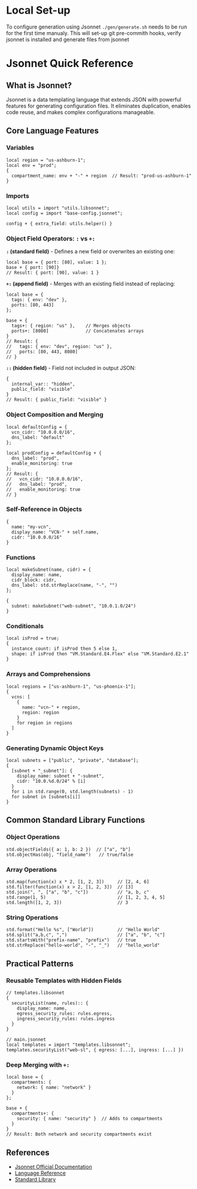 # Local Set-up

To configure generation using Jsonnet `./gen/generate.sh` needs to be run for the first time manualy. This will set-up git pre-commith hooks, verify jsonnet is installed and generate files from jsonnet

# Jsonnet Quick Reference

## What is Jsonnet?

Jsonnet is a data templating language that extends JSON with powerful features for generating configuration files. It eliminates duplication, enables code reuse, and makes complex configurations manageable.

## Core Language Features

### Variables

```jsonnet
local region = "us-ashburn-1";
local env = "prod";
{
  compartment_name: env + "-" + region  // Result: "prod-us-ashburn-1"
}
```

### Imports

```jsonnet
local utils = import "utils.libsonnet";
local config = import "base-config.jsonnet";

config + { extra_field: utils.helper() }
```

### Object Field Operators: `:` vs `+:`

**`:` (standard field)** - Defines a new field or overwrites an existing one:

```jsonnet
local base = { port: [80], value: 1 };
base + { port: [90]}
// Result: { port: [90], value: 1 }
```

**`+:` (append field)** - Merges with an existing field instead of replacing:

```jsonnet
local base = {
  tags: { env: "dev" },
  ports: [80, 443]
};

base + {
  tags+: { region: "us" },    // Merges objects
  ports+: [8080]              // Concatenates arrays
}
// Result: {
//   tags: { env: "dev", region: "us" },
//   ports: [80, 443, 8080]
// }
```

**`::` (hidden field)** - Field not included in output JSON:

```jsonnet
{
  internal_var:: "hidden",
  public_field: "visible"
}
// Result: { public_field: "visible" }
```

### Object Composition and Merging

```jsonnet
local defaultConfig = {
  vcn_cidr: "10.0.0.0/16",
  dns_label: "default"
};

local prodConfig = defaultConfig + {
  dns_label: "prod",
  enable_monitoring: true
};
// Result: {
//   vcn_cidr: "10.0.0.0/16",
//   dns_label: "prod",
//   enable_monitoring: true
// }
```

### Self-Reference in Objects

```jsonnet
{
  name: "my-vcn",
  display_name: "VCN-" + self.name,
  cidr: "10.0.0.0/16"
}
```

### Functions

```jsonnet
local makeSubnet(name, cidr) = {
  display_name: name,
  cidr_block: cidr,
  dns_label: std.strReplace(name, "-", "")
};

{
  subnet: makeSubnet("web-subnet", "10.0.1.0/24")
}
```

### Conditionals

```jsonnet
local isProd = true;
{
  instance_count: if isProd then 5 else 1,
  shape: if isProd then "VM.Standard.E4.Flex" else "VM.Standard.E2.1"
}
```

### Arrays and Comprehensions

```jsonnet
local regions = ["us-ashburn-1", "us-phoenix-1"];
{
  vcns: [
    {
      name: "vcn-" + region,
      region: region
    }
    for region in regions
  ]
}
```

### Generating Dynamic Object Keys

```jsonnet
local subnets = ["public", "private", "database"];
{
  [subnet + "_subnet"]: {
    display_name: subnet + "-subnet",
    cidr: "10.0.%d.0/24" % [i]
  }
  for i in std.range(0, std.length(subnets) - 1)
  for subnet in [subnets[i]]
}
```

## Common Standard Library Functions

### Object Operations

```jsonnet
std.objectFields({ a: 1, b: 2 })  // ["a", "b"]
std.objectHas(obj, "field_name")   // true/false
```

### Array Operations

```jsonnet
std.map(function(x) x * 2, [1, 2, 3])     // [2, 4, 6]
std.filter(function(x) x > 2, [1, 2, 3])  // [3]
std.join(", ", ["a", "b", "c"])           // "a, b, c"
std.range(1, 5)                           // [1, 2, 3, 4, 5]
std.length([1, 2, 3])                     // 3
```

### String Operations

```jsonnet
std.format("Hello %s", ["World"])         // "Hello World"
std.split("a,b,c", ",")                   // ["a", "b", "c"]
std.startsWith("prefix-name", "prefix")   // true
std.strReplace("hello-world", "-", "_")   // "hello_world"
```

## Practical Patterns

### Reusable Templates with Hidden Fields

```jsonnet
// templates.libsonnet
{
  securityList(name, rules):: {
    display_name: name,
    egress_security_rules: rules.egress,
    ingress_security_rules: rules.ingress
  }
}

// main.jsonnet
local templates = import "templates.libsonnet";
templates.securityList("web-sl", { egress: [...], ingress: [...] })
```

### Deep Merging with `+:`

```jsonnet
local base = {
  compartments: {
    network: { name: "network" }
  }
};

base + {
  compartments+: {
    security: { name: "security" }  // Adds to compartments
  }
}
// Result: Both network and security compartments exist
```

## References

- [Jsonnet Official Documentation](https://jsonnet.org/)
- [Language Reference](https://jsonnet.org/ref/language.html)
- [Standard Library](https://jsonnet.org/ref/stdlib.html)
